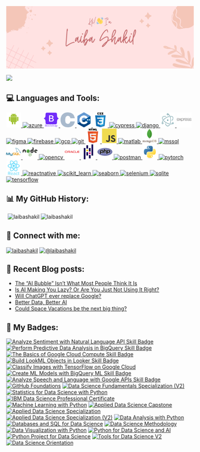 <img src="header.png"> 

![](https://komarev.com/ghpvc/?username=laibashakil&style=for-the-badge)

## 💻 Languages and Tools:
<p align="left"> <a href="https://developer.android.com" target="_blank" rel="noreferrer"> <img src="https://raw.githubusercontent.com/devicons/devicon/master/icons/android/android-original-wordmark.svg" alt="android" width="40" height="40"/> </a> <a href="https://azure.microsoft.com/en-in/" target="_blank" rel="noreferrer"> <img src="https://www.vectorlogo.zone/logos/microsoft_azure/microsoft_azure-icon.svg" alt="azure" width="40" height="40"/> </a> <a href="https://getbootstrap.com" target="_blank" rel="noreferrer"> <img src="https://raw.githubusercontent.com/devicons/devicon/master/icons/bootstrap/bootstrap-plain-wordmark.svg" alt="bootstrap" width="40" height="40"/> </a> <a href="https://www.cprogramming.com/" target="_blank" rel="noreferrer"> <img src="https://raw.githubusercontent.com/devicons/devicon/master/icons/c/c-original.svg" alt="c" width="40" height="40"/> </a> <a href="https://www.w3schools.com/cpp/" target="_blank" rel="noreferrer"> <img src="https://raw.githubusercontent.com/devicons/devicon/master/icons/cplusplus/cplusplus-original.svg" alt="cplusplus" width="40" height="40"/> </a> <a href="https://www.w3schools.com/css/" target="_blank" rel="noreferrer"> <img src="https://raw.githubusercontent.com/devicons/devicon/master/icons/css3/css3-original-wordmark.svg" alt="css3" width="40" height="40"/> </a> <a href="https://www.cypress.io" target="_blank" rel="noreferrer"> <img src="https://raw.githubusercontent.com/simple-icons/simple-icons/6e46ec1fc23b60c8fd0d2f2ff46db82e16dbd75f/icons/cypress.svg" alt="cypress" width="40" height="40"/> </a> <a href="https://www.djangoproject.com/" target="_blank" rel="noreferrer"> <img src="https://cdn.worldvectorlogo.com/logos/django.svg" alt="django" width="40" height="40"/> </a> <a href="https://www.electronjs.org" target="_blank" rel="noreferrer"> <img src="https://raw.githubusercontent.com/devicons/devicon/master/icons/electron/electron-original.svg" alt="electron" width="40" height="40"/> </a> <a href="https://expressjs.com" target="_blank" rel="noreferrer"> <img src="https://raw.githubusercontent.com/devicons/devicon/master/icons/express/express-original-wordmark.svg" alt="express" width="40" height="40"/> </a> <a href="https://www.figma.com/" target="_blank" rel="noreferrer"> <img src="https://www.vectorlogo.zone/logos/figma/figma-icon.svg" alt="figma" width="40" height="40"/> </a> <a href="https://firebase.google.com/" target="_blank" rel="noreferrer"> <img src="https://www.vectorlogo.zone/logos/firebase/firebase-icon.svg" alt="firebase" width="40" height="40"/> </a> <a href="https://cloud.google.com" target="_blank" rel="noreferrer"> <img src="https://www.vectorlogo.zone/logos/google_cloud/google_cloud-icon.svg" alt="gcp" width="40" height="40"/> </a> <a href="https://git-scm.com/" target="_blank" rel="noreferrer"> <img src="https://www.vectorlogo.zone/logos/git-scm/git-scm-icon.svg" alt="git" width="40" height="40"/> </a> <a href="https://www.w3.org/html/" target="_blank" rel="noreferrer"> <img src="https://raw.githubusercontent.com/devicons/devicon/master/icons/html5/html5-original-wordmark.svg" alt="html5" width="40" height="40"/> </a> <a href="https://developer.mozilla.org/en-US/docs/Web/JavaScript" target="_blank" rel="noreferrer"> <img src="https://raw.githubusercontent.com/devicons/devicon/master/icons/javascript/javascript-original.svg" alt="javascript" width="40" height="40"/> </a> <a href="https://www.mathworks.com/" target="_blank" rel="noreferrer"> <img src="https://upload.wikimedia.org/wikipedia/commons/2/21/Matlab_Logo.png" alt="matlab" width="40" height="40"/> </a> <a href="https://www.mongodb.com/" target="_blank" rel="noreferrer"> <img src="https://raw.githubusercontent.com/devicons/devicon/master/icons/mongodb/mongodb-original-wordmark.svg" alt="mongodb" width="40" height="40"/> </a> <a href="https://www.microsoft.com/en-us/sql-server" target="_blank" rel="noreferrer"> <img src="https://www.svgrepo.com/show/303229/microsoft-sql-server-logo.svg" alt="mssql" width="40" height="40"/> </a> <a href="https://www.mysql.com/" target="_blank" rel="noreferrer"> <img src="https://raw.githubusercontent.com/devicons/devicon/master/icons/mysql/mysql-original-wordmark.svg" alt="mysql" width="40" height="40"/> </a> <a href="https://nodejs.org" target="_blank" rel="noreferrer"> <img src="https://raw.githubusercontent.com/devicons/devicon/master/icons/nodejs/nodejs-original-wordmark.svg" alt="nodejs" width="40" height="40"/> </a> <a href="https://opencv.org/" target="_blank" rel="noreferrer"> <img src="https://www.vectorlogo.zone/logos/opencv/opencv-icon.svg" alt="opencv" width="40" height="40"/> </a> <a href="https://www.oracle.com/" target="_blank" rel="noreferrer"> <img src="https://raw.githubusercontent.com/devicons/devicon/master/icons/oracle/oracle-original.svg" alt="oracle" width="40" height="40"/> </a> <a href="https://pandas.pydata.org/" target="_blank" rel="noreferrer"> <img src="https://raw.githubusercontent.com/devicons/devicon/2ae2a900d2f041da66e950e4d48052658d850630/icons/pandas/pandas-original.svg" alt="pandas" width="40" height="40"/> </a> <a href="https://www.php.net" target="_blank" rel="noreferrer"> <img src="https://raw.githubusercontent.com/devicons/devicon/master/icons/php/php-original.svg" alt="php" width="40" height="40"/> </a> <a href="https://postman.com" target="_blank" rel="noreferrer"> <img src="https://www.vectorlogo.zone/logos/getpostman/getpostman-icon.svg" alt="postman" width="40" height="40"/> </a> <a href="https://www.python.org" target="_blank" rel="noreferrer"> <img src="https://raw.githubusercontent.com/devicons/devicon/master/icons/python/python-original.svg" alt="python" width="40" height="40"/> </a> <a href="https://pytorch.org/" target="_blank" rel="noreferrer"> <img src="https://www.vectorlogo.zone/logos/pytorch/pytorch-icon.svg" alt="pytorch" width="40" height="40"/> </a> <a href="https://reactjs.org/" target="_blank" rel="noreferrer"> <img src="https://raw.githubusercontent.com/devicons/devicon/master/icons/react/react-original-wordmark.svg" alt="react" width="40" height="40"/> </a> <a href="https://reactnative.dev/" target="_blank" rel="noreferrer"> <img src="https://reactnative.dev/img/header_logo.svg" alt="reactnative" width="40" height="40"/> </a> <a href="https://scikit-learn.org/" target="_blank" rel="noreferrer"> <img src="https://upload.wikimedia.org/wikipedia/commons/0/05/Scikit_learn_logo_small.svg" alt="scikit_learn" width="40" height="40"/> </a> <a href="https://seaborn.pydata.org/" target="_blank" rel="noreferrer"> <img src="https://seaborn.pydata.org/_images/logo-mark-lightbg.svg" alt="seaborn" width="40" height="40"/> </a> <a href="https://www.selenium.dev" target="_blank" rel="noreferrer"> <img src="https://raw.githubusercontent.com/detain/svg-logos/780f25886640cef088af994181646db2f6b1a3f8/svg/selenium-logo.svg" alt="selenium" width="40" height="40"/> </a> <a href="https://www.sqlite.org/" target="_blank" rel="noreferrer"> <img src="https://www.vectorlogo.zone/logos/sqlite/sqlite-icon.svg" alt="sqlite" width="40" height="40"/> </a> <a href="https://www.tensorflow.org" target="_blank" rel="noreferrer"> <img src="https://www.vectorlogo.zone/logos/tensorflow/tensorflow-icon.svg" alt="tensorflow" width="40" height="40"/> </a> </p>


## 📊 My GitHub History:
<p>&nbsp;<img align="center" src="https://github-readme-stats.vercel.app/api?username=laibashakil&hide=stars,issues&show=prs_merged_percentage&show_icons=true&theme=buefy&rank_icon=percentile" alt="laibashakil" /> <img align="center" src="https://github-readme-stats.vercel.app/api/top-langs/?username=laibashakil&hide_progress=true&theme=buefy" alt="laibashakil" /></p>


## 🔗 Connect with me:
<p align="left">
<a href="https://linkedin.com/in/laibashakil" target="blank"><img align="center" src="https://raw.githubusercontent.com/rahuldkjain/github-profile-readme-generator/master/src/images/icons/Social/linked-in-alt.svg" alt="laibashakil" height="30" width="40" /></a>
<!-- <a href="https://kaggle.com/laibashakil2" target="blank"><img align="center" src="https://raw.githubusercontent.com/rahuldkjain/github-profile-readme-generator/master/src/images/icons/Social/kaggle.svg" alt="laibashakil2" height="30" width="40" /></a> -->
<a href="https://medium.com/@laibashakil" target="blank"><img align="center" src="https://raw.githubusercontent.com/rahuldkjain/github-profile-readme-generator/master/src/images/icons/Social/medium.svg" alt="@laibashakil" height="30" width="40" /></a>
<!-- <a href="https://www.hackerrank.com/laibashakil2" target="blank"><img align="center" src="https://raw.githubusercontent.com/rahuldkjain/github-profile-readme-generator/master/src/images/icons/Social/hackerrank.svg" alt="laibashakil2" height="30" width="40" /></a> -->
<!-- <a href="https://www.leetcode.com/laibashakil" target="blank"><img align="center" src="https://raw.githubusercontent.com/rahuldkjain/github-profile-readme-generator/master/src/images/icons/Social/leet-code.svg" alt="laibashakil" height="30" width="40" /></a> -->
</p>

## 📝 Recent Blog posts:

<!-- BLOG-POST-LIST:START -->
- [The “AI Bubble” Isn’t What Most People Think It Is](https://medium.com/@laibashakil/the-ai-bubble-isnt-what-most-people-think-it-is-0c2618974932?source=rss-9ebbaf021527------2)
- [Is AI Making You Lazy? Or Are You Just Not Using It Right?](https://medium.com/@laibashakil/is-ai-making-you-lazy-or-are-you-just-not-using-it-right-b70d1d2ee2da?source=rss-9ebbaf021527------2)
- [Will ChatGPT ever replace Google?](https://medium.com/@laibashakil/will-chatgpt-ever-dethrone-google-c0c2d761ab9d?source=rss-9ebbaf021527------2)
- [Better Data, Better AI](https://medium.com/@laibashakil/better-data-better-ai-58afebf33b43?source=rss-9ebbaf021527------2)
- [Could Space Vacations be the next big thing?](https://medium.com/@laibashakil/could-space-vacations-be-the-next-big-thing-1f45232345a4?source=rss-9ebbaf021527------2)
<!-- BLOG-POST-LIST:END -->

## 🏅 My Badges:
<!--START_SECTION:badges-->
<a href="https://www.credly.com/badges/5bdf6807-191d-424b-8e70-f992a47399cf" title="Analyze Sentiment with Natural Language API Skill Badge"><img src="https://images.credly.com/size/80x80/images/bd687b0c-3959-4e06-b511-6623e32b8fdb/image.png" alt="Analyze Sentiment with Natural Language API Skill Badge" width="80" height="80"></a>
<a href="https://www.credly.com/badges/a03c3548-e82b-4bbb-8d77-a2500adbf2a9" title="Perform Predictive Data Analysis in BigQuery Skill Badge"><img src="https://images.credly.com/size/80x80/images/d41246ef-1f8e-4b3a-b93d-034e7c66e309/image.png" alt="Perform Predictive Data Analysis in BigQuery Skill Badge" width="80" height="80"></a>
<a href="https://www.credly.com/badges/5c6a4c40-3a6c-43cb-a307-cb2dda16bfac" title="The Basics of Google Cloud Compute Skill Badge"><img src="https://images.credly.com/size/80x80/images/7623fefd-ebbd-4d8f-a053-f41dca852d9e/image.png" alt="The Basics of Google Cloud Compute Skill Badge" width="80" height="80"></a>
<a href="https://www.credly.com/badges/0a625fdf-3ab2-4598-b490-150e9ee09176" title="Build LookML Objects in Looker Skill Badge"><img src="https://images.credly.com/size/80x80/images/2607a61b-7f94-43d7-bb97-3e811312c53e/image.png" alt="Build LookML Objects in Looker Skill Badge" width="80" height="80"></a>
<a href="https://www.credly.com/badges/5557c009-6ce4-4e5d-b7f5-c3f7787c4171" title="Classify Images with TensorFlow on Google Cloud"><img src="https://images.credly.com/size/80x80/images/ba7d317c-0441-493d-9297-840162892581/image.png" alt="Classify Images with TensorFlow on Google Cloud" width="80" height="80"></a>
<a href="https://www.credly.com/badges/d88cf582-d8d1-4c59-a274-0c5ebf5751c6" title="Create ML Models with BigQuery ML Skill Badge"><img src="https://images.credly.com/size/80x80/images/073a27aa-c3d6-44b5-875f-906191666d70/image.png" alt="Create ML Models with BigQuery ML Skill Badge" width="80" height="80"></a>
<a href="https://www.credly.com/badges/0946ce13-7b66-4007-834a-5074c8b0828c" title="Analyze Speech and Language with Google APIs Skill Badge"><img src="https://images.credly.com/size/80x80/images/b82729b9-8f1f-4362-8b71-fb08f2cea6c2/image.png" alt="Analyze Speech and Language with Google APIs Skill Badge" width="80" height="80"></a>
<a href="https://www.credly.com/badges/62e65480-2406-45fb-9857-fc2918924637" title="GitHub Foundations"><img src="https://images.credly.com/size/80x80/images/024d0122-724d-4c5a-bd83-cfe3c4b7a073/image.png" alt="GitHub Foundations" width="80" height="80"></a>
<a href="https://www.credly.com/badges/4f3025d0-f697-46ef-a16d-b69357823f0c" title="Data Science Fundamentals Specialization (V2)"><img src="https://images.credly.com/size/80x80/images/d229e473-4e74-4852-a355-7242f764ebe7/image.png" alt="Data Science Fundamentals Specialization (V2)" width="80" height="80"></a>
<a href="https://www.credly.com/badges/747e91a2-785a-45d3-a8e6-40f95661587b" title="Statistics for Data Science with Python"><img src="https://images.credly.com/size/80x80/images/f27d3b7c-e2b2-4816-9656-c10da20b7296/image.png" alt="Statistics for Data Science with Python" width="80" height="80"></a>
<a href="https://www.credly.com/badges/cf664e17-a9db-403e-b1f7-8ab666bdf84b" title="IBM Data Science Professional Certificate"><img src="https://images.credly.com/size/80x80/images/0f740f0e-52f0-4ff3-bcac-e8d2ff735c07/image.png" alt="IBM Data Science Professional Certificate" width="80" height="80"></a>
<a href="https://www.credly.com/badges/de637587-69ac-462d-bad2-24d7b6367985" title="Machine Learning with Python"><img src="https://images.credly.com/size/80x80/images/f283df3d-1780-4c2d-947d-fc80eae0953b/image.png" alt="Machine Learning with Python" width="80" height="80"></a>
<a href="https://www.credly.com/badges/7b427024-8665-4114-9ac6-9c76c261abcd" title="Applied Data Science Capstone"><img src="https://images.credly.com/size/80x80/images/169512d3-cef6-43e3-bec8-e6af2723a076/image.png" alt="Applied Data Science Capstone" width="80" height="80"></a>
<a href="https://www.credly.com/badges/492adf31-49c0-4acd-b2a9-99398da1dc78" title="Applied Data Science Specialization"><img src="https://images.credly.com/size/80x80/images/4a5f4849-54ae-461f-97ad-cb9c9a04eb63/Adv_Data_Science_Specialization.png" alt="Applied Data Science Specialization" width="80" height="80"></a>
<a href="https://www.credly.com/badges/55fcc902-9778-41b2-ab39-d372bb0ea42a" title="Applied Data Science Specialization (V2)"><img src="https://images.credly.com/size/80x80/images/fa32e912-a95a-478b-926f-3b98b586e55c/Adv_Data_Science_Specialization.png" alt="Applied Data Science Specialization (V2)" width="80" height="80"></a>
<a href="https://www.credly.com/badges/2acabcf7-c8c2-4b49-8f83-18598f67aa20" title="Data Analysis with Python"><img src="https://images.credly.com/size/80x80/images/950038fc-2519-4f79-8827-f71caf0f5095/image.png" alt="Data Analysis with Python" width="80" height="80"></a>
<a href="https://www.credly.com/badges/529cb6d9-f770-4210-9905-62b790e076bc" title="Databases and SQL for Data Science"><img src="https://images.credly.com/size/80x80/images/f2573aac-d21c-483d-acda-afaa366b4f51/image.png" alt="Databases and SQL for Data Science" width="80" height="80"></a>
<a href="https://www.credly.com/badges/06efc8da-c0bc-4a80-b789-5559b607b89e" title="Data Science Methodology"><img src="https://images.credly.com/size/80x80/images/46defa53-a922-47bd-94ea-b43488f5cd8a/Data_Science_Methodology_Foundational.png" alt="Data Science Methodology" width="80" height="80"></a>
<a href="https://www.credly.com/badges/bfc24fe6-b774-49da-aeae-4c3ad33b1ef1" title="Data Visualization with Python"><img src="https://images.credly.com/size/80x80/images/9da3eedf-fda3-4e81-bb46-d174b4699bf1/image.png" alt="Data Visualization with Python" width="80" height="80"></a>
<a href="https://www.credly.com/badges/24cfd56f-08de-4831-9693-6ac8e44b3e06" title="Python for Data Science and AI"><img src="https://images.credly.com/size/80x80/images/40bee502-a5b3-4365-90e7-57eed5067594/image.png" alt="Python for Data Science and AI" width="80" height="80"></a>
<a href="https://www.credly.com/badges/2d6062db-6cf6-439f-bf16-3c2c20da299c" title="Python Project for Data Science"><img src="https://images.credly.com/size/80x80/images/4dd14b9d-2750-43bc-a5f6-27970c0de0fa/image.png" alt="Python Project for Data Science" width="80" height="80"></a>
<a href="https://www.credly.com/badges/99071721-5c76-40fb-8b30-0a3791ee6508" title="Tools for Data Science V2"><img src="https://images.credly.com/size/80x80/images/1447954e-9923-4703-a647-eac80e5f0682/image.png" alt="Tools for Data Science V2" width="80" height="80"></a>
<a href="https://www.credly.com/badges/3ea43b3a-e717-4a2d-93ec-03159a3deae4" title="Data Science Orientation"><img src="https://images.credly.com/size/80x80/images/5fc2d535-e716-46c4-881a-f4822b8da0e5/Cognitive_Class_-_What_is_Data_Science.png" alt="Data Science Orientation" width="80" height="80"></a>
<!--END_SECTION:badges-->
